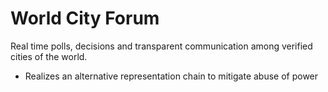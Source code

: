 # World City Forum

Real time polls, decisions and transparent communication among verified cities of the world.
- Realizes an alternative representation chain to mitigate abuse of power
